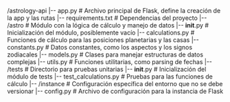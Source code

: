 /astrology-api
|-- app.py                  # Archivo principal de Flask, define la creación de la app y las rutas
|-- requirements.txt        # Dependencias del proyecto
|-- /astro                   # Módulo con la lógica de cálculo y manejo de datos
    |-- __init__.py          # Inicialización del módulo, posiblemente vacío
    |-- calculations.py      # Funciones de cálculo para las posiciones planetarias y las casas
    |-- constants.py         # Datos constantes, como los aspectos y los signos zodiacales
    |-- models.py            # Clases para manejar estructuras de datos complejas
    |-- utils.py             # Funciones utilitarias, como parsing de fechas
|-- /tests                   # Directorio para pruebas unitarias
    |-- __init__.py          # Inicialización del módulo de tests
    |-- test_calculations.py # Pruebas para las funciones de cálculo
|-- /instance                # Configuración específica del entorno que no se debe versionar
    |-- config.py            # Archivo de configuración para la instancia de Flask
